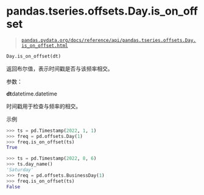 # pandas.tseries.offsets.Day.is_on_offset

> [`pandas.pydata.org/docs/reference/api/pandas.tseries.offsets.Day.is_on_offset.html`](https://pandas.pydata.org/docs/reference/api/pandas.tseries.offsets.Day.is_on_offset.html)

```py
Day.is_on_offset(dt)
```

返回布尔值，表示时间戳是否与该频率相交。

参数：

**dt**datetime.datetime

时间戳用于检查与频率的相交。

示例

```py
>>> ts = pd.Timestamp(2022, 1, 1)
>>> freq = pd.offsets.Day(1)
>>> freq.is_on_offset(ts)
True 
```

```py
>>> ts = pd.Timestamp(2022, 8, 6)
>>> ts.day_name()
'Saturday'
>>> freq = pd.offsets.BusinessDay(1)
>>> freq.is_on_offset(ts)
False 
```
